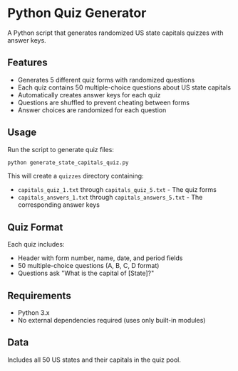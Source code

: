# Python Quiz Generator

A Python script that generates randomized US state capitals quizzes with answer keys.

## Features

- Generates 5 different quiz forms with randomized questions
- Each quiz contains 50 multiple-choice questions about US state capitals
- Automatically creates answer keys for each quiz
- Questions are shuffled to prevent cheating between forms
- Answer choices are randomized for each question

## Usage

Run the script to generate quiz files:

```bash
python generate_state_capitals_quiz.py
```

This will create a `quizzes` directory containing:
- `capitals_quiz_1.txt` through `capitals_quiz_5.txt` - The quiz forms
- `capitals_answers_1.txt` through `capitals_answers_5.txt` - The corresponding answer keys

## Quiz Format

Each quiz includes:
- Header with form number, name, date, and period fields
- 50 multiple-choice questions (A, B, C, D format)
- Questions ask "What is the capital of [State]?"

## Requirements

- Python 3.x
- No external dependencies required (uses only built-in modules)

## Data

Includes all 50 US states and their capitals in the quiz pool.